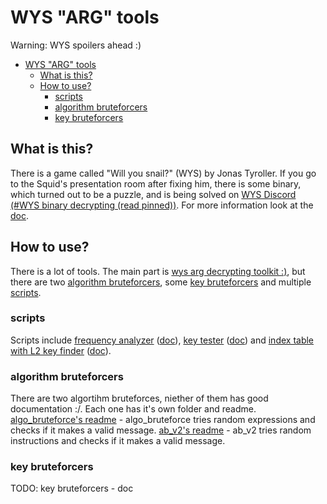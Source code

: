 # WYS "ARG" tools

Warning: WYS spoilers ahead :)

- [WYS "ARG" tools](#wys-arg-tools)
	- [What is this?](#what-is-this)
	- [How to use?](#how-to-use)
		- [scripts](#scripts)
		- [algorithm bruteforcers](#algorithm-bruteforcers)
		- [key bruteforcers](#key-bruteforcers)

## What is this?

There is a game called "Will you snail?" (WYS) by Jonas Tyroller. If you go to the Squid's presentation room after fixing him, there is some binary, which turned out to be a puzzle, and is being solved on [WYS Discord (\#WYS binary decrypting (read pinned))](https://discord.gg/6Kk2FUHmgf). For more information look at the [doc](https://docs.google.com/document/d/1e_nOhSkTh9cchh8n5yDadvf-pnoi8CBZnHwZE0dsbcI/edit#).

## How to use?

There is a lot of tools. The main part is [wys arg decrypting toolkit :)](wys_lib_playground.md), but there are two [algorithm bruteforcers](#algorithm-bruteforcers), some [key bruteforcers](#key-bruteforcers) and multiple [scripts](#scripts).

### scripts

Scripts include [frequency analyzer](scripts/wys_freq.py) ([doc](scripts/doc/wys_freq.md)), [key tester](scripts/wys_test.py) ([doc](scripts/doc/wys_test.md)) and [index table with L2 key finder](scripts/wys_indextable.py) ([doc](scripts/doc/wys_indextable.md)).

### algorithm bruteforcers

There are two algortihm bruteforces, niether of them has good documentation :/. Each one has it's own folder and readme.
[algo_bruteforce's readme](algo_bruteforce/README.md) - algo_bruteforce tries random expressions and checks if it makes a valid message.
[ab_v2's readme](ab_v2/README.md) - ab_v2 tries random instructions and checks if it makes a valid message.

### key bruteforcers

TODO: key bruteforcers - doc
